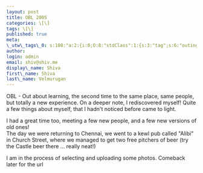```yaml
---
layout: post
title: OBL 2005
categories: \[\]
tags: \[\]
published: true
meta:
\_utw\_tags\_0: s:108:"a:2:{i:0;O:8:"stdClass":1:{s:3:"tag";s:6:"outing";}i:1;O:8:"stdClass":1:{s:3:"tag";s:15:"Random-Thoughts";}}";
author:
login: admin
email: shiv@shiv.me
display\_name: Shiva
first\_name: Shiva
last\_name: Velmurugan
---
```


OBL - Out about learning, the second time to the same place, same people, but totally a new experience. On a deeper note, I rediscovered myself! Quite a few things about myself, that I hadn't noticed before came to light.

I had a great time too, meeting a few new people, and a few new versions of old ones!  
The day we were returning to Chennai, we went to a kewl pub called "Alibi" in Church Street, where we managed to get two free pitchers of beer (try the Castle beer there ... really neat!)

I am in the process of selecting and uploading some photos. Comeback later for the url